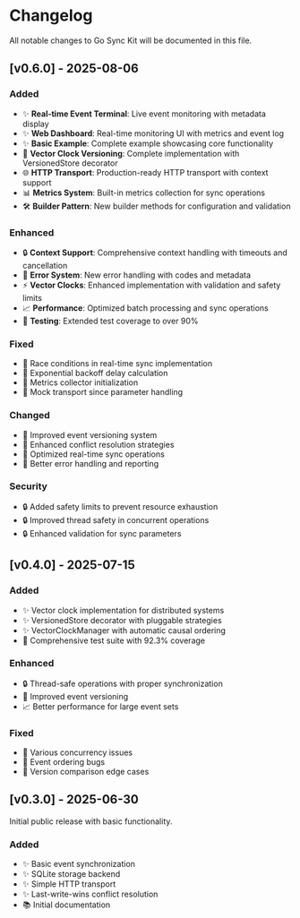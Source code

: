 # Changelog

All notable changes to Go Sync Kit will be documented in this file.

## [v0.6.0] - 2025-08-06

### Added
- ✨ **Real-time Event Terminal**: Live event monitoring with metadata display
- ✨ **Web Dashboard**: Real-time monitoring UI with metrics and event log
- ✨ **Basic Example**: Complete example showcasing core functionality
- 🔄 **Vector Clock Versioning**: Complete implementation with VersionedStore decorator
- 🌐 **HTTP Transport**: Production-ready HTTP transport with context support
- 📊 **Metrics System**: Built-in metrics collection for sync operations
- 🛠 **Builder Pattern**: New builder methods for configuration and validation

### Enhanced
- 🔒 **Context Support**: Comprehensive context handling with timeouts and cancellation
- 🚀 **Error System**: New error handling with codes and metadata
- ⚡ **Vector Clocks**: Enhanced implementation with validation and safety limits
- 📈 **Performance**: Optimized batch processing and sync operations
- 🧪 **Testing**: Extended test coverage to over 90%

### Fixed
- 🐛 Race conditions in real-time sync implementation
- 🐛 Exponential backoff delay calculation
- 🐛 Metrics collector initialization
- 🐛 Mock transport since parameter handling

### Changed
- 🔄 Improved event versioning system
- 🔄 Enhanced conflict resolution strategies
- 🔄 Optimized real-time sync operations
- 🔄 Better error handling and reporting

### Security
- 🔒 Added safety limits to prevent resource exhaustion
- 🔒 Improved thread safety in concurrent operations
- 🔒 Enhanced validation for sync parameters

## [v0.4.0] - 2025-07-15

### Added
- ✨ Vector clock implementation for distributed systems
- ✨ VersionedStore decorator with pluggable strategies
- ✨ VectorClockManager with automatic causal ordering
- 🧪 Comprehensive test suite with 92.3% coverage

### Enhanced
- 🔒 Thread-safe operations with proper synchronization
- 🔄 Improved event versioning
- 📈 Better performance for large event sets

### Fixed
- 🐛 Various concurrency issues
- 🐛 Event ordering bugs
- 🐛 Version comparison edge cases

## [v0.3.0] - 2025-06-30

Initial public release with basic functionality.

### Added
- ✨ Basic event synchronization
- ✨ SQLite storage backend
- ✨ Simple HTTP transport
- ✨ Last-write-wins conflict resolution
- 📚 Initial documentation
